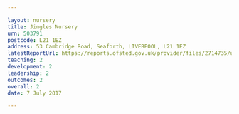 ```yaml
---

layout: nursery
title: Jingles Nursery
urn: 503791
postcode: L21 1EZ
address: 53 Cambridge Road, Seaforth, LIVERPOOL, L21 1EZ
latestReportUrl: https://reports.ofsted.gov.uk/provider/files/2714735/urn/503791.pdf
teaching: 2
development: 2
leadership: 2
outcomes: 2
overall: 2
date: 7 July 2017

---
```

